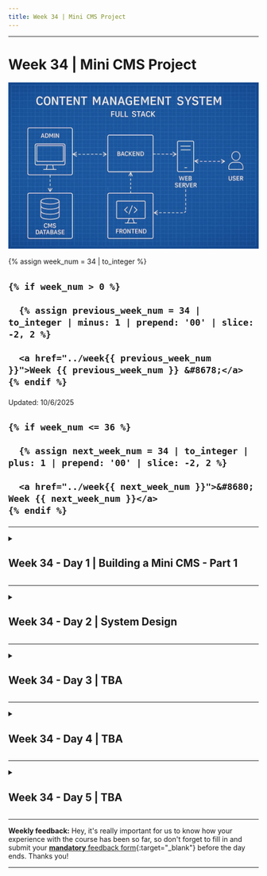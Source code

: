 ```yaml
---
title: Week 34 | Mini CMS Project
---
```


<hr class="mb-0">

<h1 id="{{ Week 34-Mini CMS Project | slugify }}">
  <span class="week-prefix">Week 34 |</span> Mini CMS Project
</h1>

<img src="assets/mini.cms.jpg" />

<div class="week-controls">

  {% assign week_num = 34 | to_integer %}

  <h2 class="week-controls__previous_week">

    {% if week_num > 0 %}

      {% assign previous_week_num = 34 | to_integer | minus: 1 | prepend: '00' | slice: -2, 2 %}

      <a href="../week{{ previous_week_num }}">Week {{ previous_week_num }} &#8678;</a>
    {% endif %}

  </h2>

  <span>Updated: 10/6/2025</span>

  <h2 class="week-controls__next_week">

    {% if week_num <= 36 %}

      {% assign next_week_num = 34 | to_integer | plus: 1 | prepend: '00' | slice: -2, 2 %}

      <a href="../week{{ next_week_num }}">&#8680; Week {{ next_week_num }}</a>
    {% endif %}

  </h2>

</div>

---

<!-- Week 34 - Day 1 | Building a Mini CMS - Part 1 -->
<details markdown="1">
  <summary>
    <h2>
      <span class="summary-day">Week 34 - Day 1</span> | Building a Mini CMS - Part 1</h2>
  </summary>

### Schedule

  - **Watch the lectures**
  - **Study the suggested material**
  - **Practice on the topics and share your questions**

### Study Plan

  Your instructor will share the video lectures with you. Here are the topics covered:

  - **Part 1:** What is a Content Management System (CMS)?
  - **Part 2:** Setting up our Node.js project

  You can find the lecture code [here](https://github.com/in-tech-gration/build-a-cms-2024/tree/62f0d9743c8abe36e4a351c42b98c06310ff0aa9){:target="_blank"}

  **References & Resources:**

  - [How to set up a Node server with TypeScript in 2024](https://www.learnwithjason.dev/blog/modern-node-server-typescript-2024/){:target="_blank"}  
  - [Learn with Jason](https://www.learnwithjason.dev/episodes/){:target="_blank"}  
  - [VSCode Excalidraw Extension](https://marketplace.visualstudio.com/items?itemName=pomdtr.excalidraw-editor){:target="_blank"}  
  - TypeScript definitions for [node http](https://microsoft.github.io/PowerBI-JavaScript/modules/_node_modules__types_node_http_d_._http_.html){:target="_blank"} *(@types/node*)  
  - [How to use TypeScript in Node.js](https://www.executeprogram.com/courses/typescript-basics/articles/how-to-use-typescript-in-node-js){:target="_blank"}  
  - Some more Node/TypeScript boilerplates and guides  
    - [https://betterstack.com/community/guides/scaling-nodejs/nodejs-typescript/](https://betterstack.com/community/guides/scaling-nodejs/nodejs-typescript/){:target="_blank"}  
    - [https://github.com/jsynowiec/node-typescript-boilerplate](https://github.com/jsynowiec/node-typescript-boilerplate){:target="_blank"}
  - [Try WordPress Playground](https://wordpress.org/playground/){:target="_blank"}

<!-- Summary -->

<!-- Exercises -->

<!-- Extra Resources -->

<!-- Sources and Attributions -->
  
</details>

<hr class="mt-1">

<!-- Week 34 - Day 2 | System Design -->
<details markdown="1">
  <summary>
    <h2>
      <span class="summary-day">Week 34 - Day 2</span> | System Design</h2>
  </summary>

### Schedule

  - **Study the suggested material**
  - **Practice on the topics and share your questions**

### Study Plan

  ![](./assets/system.design.jpg)

  Since we are going to be designing our Database soon, here are two really
  interesting videos that will walk you through designing a system 
  (an Instagram-like app in one case, a calendar app in the other). 

  You can learn a lot from this process, such as thinking about the system 
  from a high level and breaking it up in different modules and deciding 
  on the Database entities (tables) and Schema (columns and types).

  Enjoy and gain some insights!

  - [Design Instagram: 30'](https://www.youtube.com/watch?v=VJpfO6KdyWE){:target="_blank"} 

  - [Design Calendar Application: 25'](https://www.youtube.com/watch?v=39eAITqeu7g){:target="_blank"}

<!-- Summary -->

<!-- Exercises -->

<!-- Extra Resources -->

<!-- Sources and Attributions -->
  
</details>

<hr class="mt-1">

<!-- Week 34 - Day 3 | TBA -->
<details markdown="1">
  <summary>
    <h2>
      <span class="summary-day">Week 34 - Day 3</span> | TBA</h2>
  </summary>

### Schedule

  - **Watch the lectures**
  - **Study the suggested material**
  - **Practice on the topics and share your questions**

### Study Plan

  Your instructor will share the video lectures with you. Here are the topics covered:

  - **Part 1:** 
  - **Part 2:**

  You can find the lecture code [here](){:target="_blank"}

  **Lecture Notes & Questions:**

  **References & Resources:**

<!-- Summary -->

<!-- Exercises -->

### Extra Resources

  ---



  _Photo by []()_


<!-- Sources and Attributions -->
  
</details>

<hr class="mt-1">

<!-- Week 34 - Day 4 | TBA -->
<details markdown="1">
  <summary>
    <h2>
      <span class="summary-day">Week 34 - Day 4</span> | TBA</h2>
  </summary>

### Schedule

  - **Study the suggested material**
  - **Practice on the topics and share your questions**

<!-- Study Plan -->

<!-- Summary -->

<!-- Exercises -->

<!-- Extra Resources -->

<!-- Sources and Attributions -->
  
</details>

<hr class="mt-1">

<!-- Week 34 - Day 5 | TBA -->
<details markdown="1">
  <summary>
    <h2>
      <span class="summary-day">Week 34 - Day 5</span> | TBA</h2>
  </summary>

### Schedule

  - **Watch the lectures**
  - **Study the suggested material**
  - **Practice on the topics and share your questions**

### Study Plan

  Your instructor will share the video lectures with you. Here are the topics covered:

  - **Part 1:** 
  - **Part 2:**

  You can find the lecture code [here](){:target="_blank"}

  **Lecture Notes & Questions:**

  **References & Resources:**

<!-- Summary -->

<!-- Exercises -->

<!-- Extra Resources -->

<!-- Sources and Attributions -->
  
</details>


<hr class="mt-1">

**Weekly feedback:** Hey, it's really important for us to know how your experience with the course has been so far, so don't forget to fill in and submit your [**mandatory** feedback form](https://forms.gle/S6Zg3bbS2uuwsSZF9){:target="_blank"} before the day ends. Thanks you!



---

<!-- COMMENTS: -->
<script src="https://utteranc.es/client.js"
  repo="in-tech-gration/WDX-180"
  issue-term="pathname"
  theme="github-dark"
  crossorigin="anonymous"
  async>
</script>